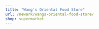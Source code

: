 ```yaml
---
title: "Wang's Oriental Food Store"
url: /newark/wangs-oriental-food-store/
shop: supermarket
---
```

